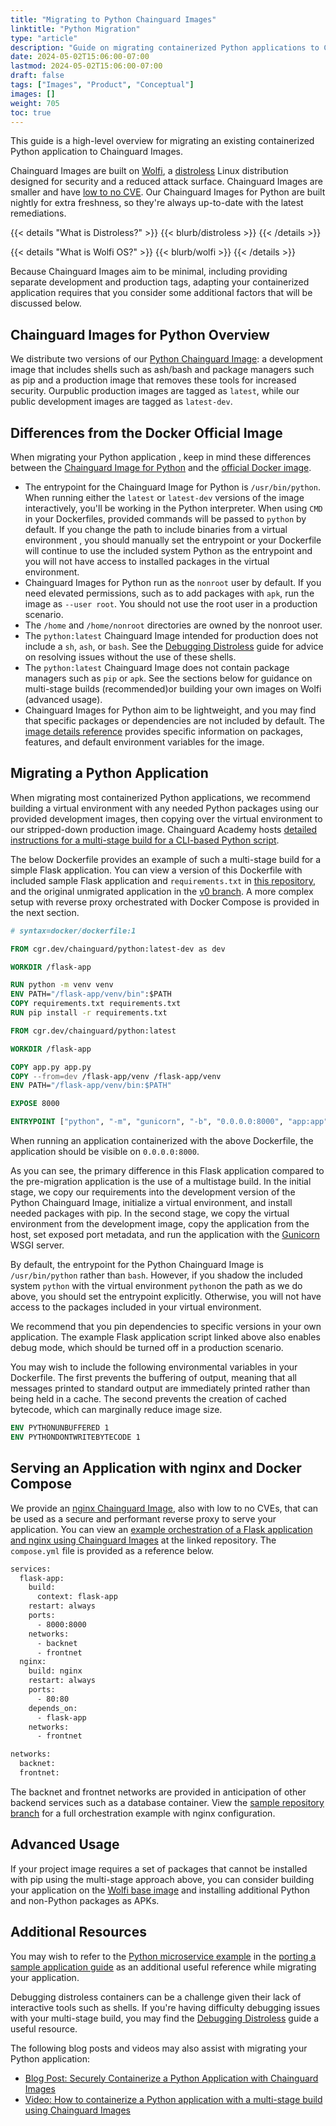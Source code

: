 ```yaml
---
title: "Migrating to Python Chainguard Images"
linktitle: "Python Migration"
type: "article"
description: "Guide on migrating containerized Python applications to Chainguard Images"
date: 2024-05-02T15:06:00-07:00
lastmod: 2024-05-02T15:06:00-07:00
draft: false
tags: ["Images", "Product", "Conceptual"]
images: []
weight: 705
toc: true
---
```


This guide is a high-level overview for migrating an existing containerized Python application to Chainguard Images. 

Chainguard Images are built on [Wolfi](/open-source/wolfi/), a [distroless](/software-security/videos/distroless/) Linux distribution designed for security and a reduced attack surface. Chainguard Images are smaller and have [low to no CVE](/chainguard/chainguard-images/vuln-comparison/python/). Our Chainguard Images for Python are built nightly for extra freshness, so they're always up-to-date with the latest remediations.

{{< details "What is Distroless?" >}}
{{< blurb/distroless >}}
{{< /details >}}

{{< details "What is Wolfi OS?" >}}
{{< blurb/wolfi >}}
{{< /details >}}

Because Chainguard Images aim to be minimal, including providing separate development and production tags, adapting your containerized application requires that you consider some additional factors that will be discussed below.

## Chainguard Images for Python Overview

We distribute two versions of our [Python Chainguard Image](https://images.chainguard.dev/directory/image/python/overview): a development image that includes shells such as ash/bash and package managers such as pip and a production image that removes these tools for increased security. Ourpublic production images are tagged as `latest`, while our public development images are tagged as `latest-dev`.

## Differences from the Docker Official Image

When migrating your Python application , keep in mind these differences between the [Chainguard Image for Python](https://images.chainguard.dev/directory/image/python/overview) and the [official Docker image](https://hub.docker.com/_/python).

- The entrypoint for the Chainguard Image for Python is `/usr/bin/python`. When running either the `latest` or `latest-dev` versions of the image interactively, you'll be working in the Python interpreter. When using `CMD` in your Dockerfiles, provided commands will be passed to `python` by default. If you change the path to include binaries from a virtual environment , you should manually set the entrypoint or your Dockerfile will continue to use the included system Python as the entrypoint and you will not have access to installed packages in the virtual environment.
- Chainguard Images for Python run as the `nonroot` user by default. If you need elevated permissions, such as to add packages with `apk`, run the image as `--user root`. You should not use the root user in a production scenario.
- The `/home` and `/home/nonroot` directories are owned by the nonroot user.
- The `python:latest` Chainguard Image intended for production does not include a `sh`, `ash`, or `bash`. See the [Debugging Distroless](/chainguard/chainguard-images/debugging-distroless-images/) guide for advice on resolving issues without the use of these shells.
- The `python:latest` Chainguard Image does not contain package managers such as `pip` or `apk`. See the sections below for guidance on multi-stage builds (recommended)or building your own images on Wolfi (advanced usage).
- Chainguard Images for Python aim to be lightweight, and you may find that specific packages or dependencies are not included by default. The [image details reference](https://images.chainguard.dev/directory/image/python/specifications) provides specific information on packages, features, and default environment variables for the image.

## Migrating a Python Application

When migrating most containerized Python applications, we recommend building a virtual environment with any needed Python packages using our provided development images, then copying over the virtual environment to our stripped-down production image. Chainguard Academy hosts [detailed instructions for a multi-stage build for a CLI-based Python script](/chainguard/chainguard-images/getting-started/python). 

The below Dockerfile provides an example of such a multi-stage build for a simple Flask application. You can view a version of this Dockerfile with included sample Flask application and `requirements.txt` in [this repository](https://github.com/chainguard-dev/cg-images-python-migration/tree/python-only), and the original unmigrated application in the [v0 branch](https://github.com/chainguard-dev/cg-images-python-migration/tree/v0). A more complex setup with reverse proxy orchestrated with Docker Compose is provided in the next section.

```Dockerfile
# syntax=docker/dockerfile:1

FROM cgr.dev/chainguard/python:latest-dev as dev

WORKDIR /flask-app

RUN python -m venv venv
ENV PATH="/flask-app/venv/bin":$PATH
COPY requirements.txt requirements.txt
RUN pip install -r requirements.txt

FROM cgr.dev/chainguard/python:latest

WORKDIR /flask-app

COPY app.py app.py
COPY --from=dev /flask-app/venv /flask-app/venv
ENV PATH="/flask-app/venv/bin:$PATH"

EXPOSE 8000

ENTRYPOINT ["python", "-m", "gunicorn", "-b", "0.0.0.0:8000", "app:app"]
```

When running an application containerized with the above Dockerfile, the application should be visible on `0.0.0.0:8000`.

As you can see, the primary difference in this Flask application compared to the pre-migration application is the use of a multistage build. In the initial stage, we copy our requirements into the development version of the Python Chainguard Image, initialize a virtual environment, and install needed packages with pip. In the second stage, we copy the virtual environment from the development image, copy the application from the host, set exposed port metadata, and run the application with the [Gunicorn](https://gunicorn.org/) WSGI server.

By default, the entrypoint for the Python Chainguard Image is `/usr/bin/python` rather than `bash`. However, if you shadow the included system `python` with the virtual environment `python`on the path as we do above, you should set the entrypoint explicitly. Otherwise, you will not have access to the packages included in your virtual environment.

We recommend that you pin dependencies to specific versions in your own application. The example Flask application script linked above also enables debug mode, which should be turned off in a production scenario.

You may wish to include the following environmental variables in your Dockerfile. The first prevents the buffering of output, meaning that all messages printed to standard output are immediately printed rather than being held in a cache. The second prevents the creation of cached bytecode, which can marginally reduce image size.

```Dockerfile
ENV PYTHONUNBUFFERED 1
ENV PYTHONDONTWRITEBYTECODE 1
```

## Serving an Application with nginx and Docker Compose

We provide an [nginx Chainguard Image](https://images.chainguard.dev/directory/image/nginx/overview), also with low to no CVEs, that can be used as a secure and performant reverse proxy to serve your application. You can view an [example orchestration of a Flask application and nginx using Chainguard Images](https://github.com/chainguard-dev/cg-images-python-migration/tree/compose-flask-nginx) at the linked repository. The `compose.yml` file is provided as a reference below.

```Dockerfile
services:
  flask-app:
    build:
      context: flask-app
    restart: always
    ports:
      - 8000:8000
    networks:
      - backnet
      - frontnet
  nginx:
    build: nginx
    restart: always
    ports:
      - 80:80
    depends_on: 
      - flask-app
    networks:
      - frontnet

networks:
  backnet:
  frontnet:
```

The backnet and frontnet networks are provided in anticipation of other backend services such as a database container. View the [sample repository branch](https://github.com/chainguard-dev/cg-images-python-migration/tree/compose-flask-nginx) for a full orchestration example with nginx configuration.

## Advanced Usage

If your project image requires a set of packages that cannot be installed with pip using the multi-stage approach above, you can consider building your application on the [Wolfi base image](https://images.chainguard.dev/directory/image/wolfi-base/overview) and installing additional Python and non-Python packages as APKs.

## Additional Resources

You may wish to refer to the [Python microservice example](/chainguard/migration/porting-apps-to-chainguard/#updating-the-python-microservice) in the [porting a sample application guide](/chainguard/migration/porting-apps-to-chainguard/) as an additional useful reference while migrating your application.

Debugging distroless containers can be a challenge given their lack of interactive tools such as shells. If you're having difficulty debugging issues with your multi-stage build, you may find the [Debugging Distroless](/chainguard/chainguard-images/debugging-distroless-images/) guide a useful resource.

The following blog posts and videos may also assist with migrating your Python application:

- [Blog Post: Securely Containerize a Python Application with Chainguard Images](https://dev.to/chainguard/securely-containerize-a-python-application-with-chainguard-images-bn8)
- [Video: How to containerize a Python application with a multi-stage build using Chainguard Images](https://www.youtube.com/watch?v=2D0JULd4E5A)
